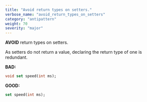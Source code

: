 ```yaml
---
title: "Avoid return types on setters."
verbose_name: "avoid_return_types_on_setters"
category: "antipattern"
weight: 70
severity: "major"
---
```

**AVOID** return types on setters.

As setters do not return a value, declaring the return type of one is redundant.

**BAD:**
```dart
void set speed(int ms);
```

**GOOD:**
```dart
set speed(int ms);
```

